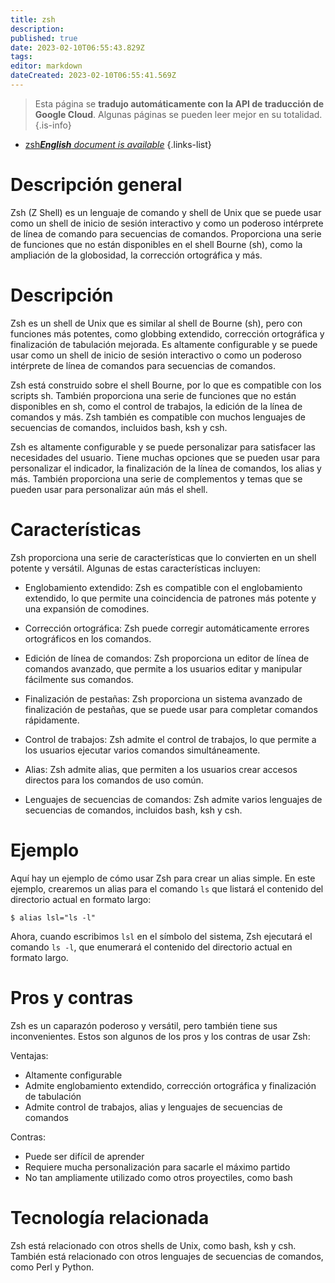 ```yaml
---
title: zsh
description: 
published: true
date: 2023-02-10T06:55:43.829Z
tags: 
editor: markdown
dateCreated: 2023-02-10T06:55:41.569Z
---
```


> Esta página se **tradujo automáticamente con la API de traducción de Google Cloud**.
Algunas páginas se pueden leer mejor en su totalidad.{.is-info}



- [zsh***English** document is available*](/en/Knowledge-base/Dictionary/zsh)
{.links-list}

 
# Descripción general
Zsh (Z Shell) es un lenguaje de comando y shell de Unix que se puede usar como un shell de inicio de sesión interactivo y como un poderoso intérprete de línea de comando para secuencias de comandos. Proporciona una serie de funciones que no están disponibles en el shell Bourne (sh), como la ampliación de la globosidad, la corrección ortográfica y más.

# Descripción
Zsh es un shell de Unix que es similar al shell de Bourne (sh), pero con funciones más potentes, como globbing extendido, corrección ortográfica y finalización de tabulación mejorada. Es altamente configurable y se puede usar como un shell de inicio de sesión interactivo o como un poderoso intérprete de línea de comandos para secuencias de comandos.

Zsh está construido sobre el shell Bourne, por lo que es compatible con los scripts sh. También proporciona una serie de funciones que no están disponibles en sh, como el control de trabajos, la edición de la línea de comandos y más. Zsh también es compatible con muchos lenguajes de secuencias de comandos, incluidos bash, ksh y csh.

Zsh es altamente configurable y se puede personalizar para satisfacer las necesidades del usuario. Tiene muchas opciones que se pueden usar para personalizar el indicador, la finalización de la línea de comandos, los alias y más. También proporciona una serie de complementos y temas que se pueden usar para personalizar aún más el shell.

# Características
Zsh proporciona una serie de características que lo convierten en un shell potente y versátil. Algunas de estas características incluyen:

- Englobamiento extendido: Zsh es compatible con el englobamiento extendido, lo que permite una coincidencia de patrones más potente y una expansión de comodines.

- Corrección ortográfica: Zsh puede corregir automáticamente errores ortográficos en los comandos.

- Edición de línea de comandos: Zsh proporciona un editor de línea de comandos avanzado, que permite a los usuarios editar y manipular fácilmente sus comandos.

- Finalización de pestañas: Zsh proporciona un sistema avanzado de finalización de pestañas, que se puede usar para completar comandos rápidamente.

- Control de trabajos: Zsh admite el control de trabajos, lo que permite a los usuarios ejecutar varios comandos simultáneamente.

- Alias: Zsh admite alias, que permiten a los usuarios crear accesos directos para los comandos de uso común.

- Lenguajes de secuencias de comandos: Zsh admite varios lenguajes de secuencias de comandos, incluidos bash, ksh y csh.

# Ejemplo
Aquí hay un ejemplo de cómo usar Zsh para crear un alias simple. En este ejemplo, crearemos un alias para el comando `ls` que listará el contenido del directorio actual en formato largo:

```
$ alias lsl="ls -l"
```

Ahora, cuando escribimos `lsl` en el símbolo del sistema, Zsh ejecutará el comando `ls -l`, que enumerará el contenido del directorio actual en formato largo.

# Pros y contras
Zsh es un caparazón poderoso y versátil, pero también tiene sus inconvenientes. Estos son algunos de los pros y los contras de usar Zsh:

Ventajas:

- Altamente configurable
- Admite englobamiento extendido, corrección ortográfica y finalización de tabulación
- Admite control de trabajos, alias y lenguajes de secuencias de comandos

Contras:

- Puede ser difícil de aprender
- Requiere mucha personalización para sacarle el máximo partido
- No tan ampliamente utilizado como otros proyectiles, como bash

# Tecnología relacionada
Zsh está relacionado con otros shells de Unix, como bash, ksh y csh. También está relacionado con otros lenguajes de secuencias de comandos, como Perl y Python.